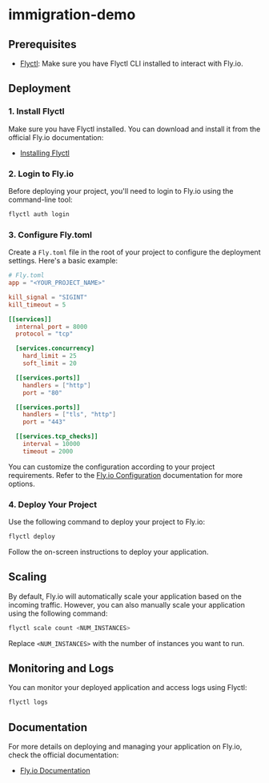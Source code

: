 # immigration-demo

## Prerequisites

- [Flyctl](https://fly.io/docs/getting-started/installing-flyctl/): Make sure you have Flyctl CLI installed to interact with Fly.io.

## Deployment

### 1. Install Flyctl

Make sure you have Flyctl installed. You can download and install it from the official Fly.io documentation:

- [Installing Flyctl](https://fly.io/docs/getting-started/installing-flyctl/)

### 2. Login to Fly.io

Before deploying your project, you'll need to login to Fly.io using the command-line tool:

```bash
flyctl auth login
```

### 3. Configure Fly.toml

Create a `Fly.toml` file in the root of your project to configure the deployment settings. Here's a basic example:

```toml
# Fly.toml
app = "<YOUR_PROJECT_NAME>"

kill_signal = "SIGINT"
kill_timeout = 5

[[services]]
  internal_port = 8000
  protocol = "tcp"

  [services.concurrency]
    hard_limit = 25
    soft_limit = 20

  [[services.ports]]
    handlers = ["http"]
    port = "80"

  [[services.ports]]
    handlers = ["tls", "http"]
    port = "443"

  [[services.tcp_checks]]
    interval = 10000
    timeout = 2000
```

You can customize the configuration according to your project requirements. Refer to the [Fly.io Configuration](https://fly.io/docs/reference/configuration/) documentation for more options.

### 4. Deploy Your Project

Use the following command to deploy your project to Fly.io:

```bash
flyctl deploy
```

Follow the on-screen instructions to deploy your application.

## Scaling

By default, Fly.io will automatically scale your application based on the incoming traffic. However, you can also manually scale your application using the following command:

```bash
flyctl scale count <NUM_INSTANCES>
```

Replace `<NUM_INSTANCES>` with the number of instances you want to run.

## Monitoring and Logs

You can monitor your deployed application and access logs using Flyctl:

```bash
flyctl logs
```

## Documentation

For more details on deploying and managing your application on Fly.io, check the official documentation:

- [Fly.io Documentation](https://fly.io/docs/)
